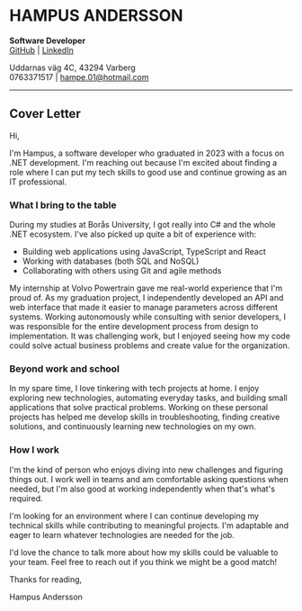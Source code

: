 # HAMPUS ANDERSSON

**Software Developer**  
[GitHub](https://github.com/HampusAndersson01) | [LinkedIn](https://www.linkedin.com/in/hampusandersson01)

Uddarnas väg 4C, 43294 Varberg  
0763371517 | hampe.01@hotmail.com

---

## Cover Letter

Hi,

I'm Hampus, a software developer who graduated in 2023 with a focus on .NET development. I'm reaching out because I'm excited about finding a role where I can put my tech skills to good use and continue growing as an IT professional.

### What I bring to the table

During my studies at Borås University, I got really into C# and the whole .NET ecosystem. I've also picked up quite a bit of experience with:

- Building web applications using JavaScript, TypeScript and React
- Working with databases (both SQL and NoSQL)
- Collaborating with others using Git and agile methods

My internship at Volvo Powertrain gave me real-world experience that I'm proud of. As my graduation project, I independently developed an API and web interface that made it easier to manage parameters across different systems. Working autonomously while consulting with senior developers, I was responsible for the entire development process from design to implementation. It was challenging work, but I enjoyed seeing how my code could solve actual business problems and create value for the organization.

### Beyond work and school

In my spare time, I love tinkering with tech projects at home. I enjoy exploring new technologies, automating everyday tasks, and building small applications that solve practical problems. Working on these personal projects has helped me develop skills in troubleshooting, finding creative solutions, and continuously learning new technologies on my own.

### How I work

I'm the kind of person who enjoys diving into new challenges and figuring things out. I work well in teams and am comfortable asking questions when needed, but I'm also good at working independently when that's what's required.

I'm looking for an environment where I can continue developing my technical skills while contributing to meaningful projects. I'm adaptable and eager to learn whatever technologies are needed for the job.

I'd love the chance to talk more about how my skills could be valuable to your team. Feel free to reach out if you think we might be a good match!

Thanks for reading,

Hampus Andersson
